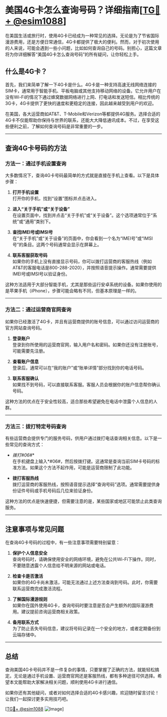 # 美国4G卡怎么查询号码？详细指南[[TG💪+ @esim1088](https://t.me/s/esim1088)]

在美国生活或旅行时，使用4G卡已经成为一种常见的选择。无论是为了节省国际漫游费用，还是方便日常通信，4G卡都提供了极大的便利。然而，对于初次使用的人来说，可能会遇到一些小问题，比如如何查询自己的号码。别担心，这篇文章将为你详细解答“美国4G卡怎么查询号码”的所有疑问，让你轻松上手。

## 什么是4G卡？

首先，我们来简单了解一下4G卡是什么。4G卡是一种支持高速无线网络连接的SIM卡，通常用于智能手机、平板电脑或其他支持移动网络的设备。它允许用户在没有Wi-Fi的情况下通过蜂窝数据网络进行上网、打电话和发送短信。相比传统的3G卡，4G卡提供了更快的速度和更稳定的连接，因此越来越受到用户的欢迎。

在美国，各大运营商如AT&T、T-Mobile和Verizon等都提供4G服务。选择合适的4G卡不仅能帮助你保持与世界的联系，还能大大降低通讯成本。不过，在享受这些便利之前，了解如何查询号码是非常重要的一步。

---

## 查询4G卡号码的方法

### 方法一：通过手机设置查询

大多数情况下，查询4G卡号码最简单的方式就是直接在手机上查看。以下是具体步骤：

1. **打开手机设置**  
   打开你的手机，找到“设置”图标并点击进入。

2. **进入“关于手机”或“关于设备”**  
   在设置页面中，找到并点击“关于手机”或“关于设备”。这个选项通常位于“系统”或“通用”类别下。

3. **查找IMEI号或IMSI号**  
   在“关于手机”或“关于设备”的页面中，你会看到一个名为“IMEI号”或“IMSI号”的条目。这两个号码通常会显示在屏幕上。

4. **联系客服获取号码**  
   如果你的手机上没有直接显示号码，你可以拨打运营商的客服热线（例如AT&T的客服电话是800-288-2020），并按照语音提示操作。通常需要提供IMEI号或IMSI号以验证身份。

这种方法适用于大部分智能手机，尤其是那些运行安卓系统的设备。如果你使用的是苹果手机（iPhone），步骤可能会略有不同，但基本原理是一样的。

---

### 方法二：通过运营商官网查询

如果你已经激活了4G卡，并且有运营商提供的账号信息，可以通过访问运营商的官方网站查询号码。

1. **登录账户**  
   登录到你所使用的运营商官网，输入用户名和密码。如果你还没有注册账号，可能需要先注册。

2. **查看账户信息**  
   登录后，通常可以在“我的账户”或“账单详情”部分找到你的电话号码。

3. **联系客服确认**  
   如果找不到号码，可以直接联系客服。客服人员会根据你的账户信息帮你确认号码。

这种方法的优点在于安全性较高，适合那些希望避免在电话中泄露个人信息的人群。

---

### 方法三：拨打特定号码查询

有些运营商会提供专门的服务号码，供用户通过拨打电话查询相关信息。以下是一些常见的查询方式：

- **拨打*#06#**  
  在手机键盘上输入*#06#，然后按拨打键。这通常是查询当前SIM卡号码的标准方法。如果这个方法不起作用，可能是运营商限制了此功能。

- **拨打客服热线**  
  拨打运营商的客服热线，按照语音提示选择“查询号码”选项。通常需要提供身份证件号码或手机号码后几位来验证身份。

这种方法的优点是快速便捷，但需要注意的是，某些国家或地区可能禁止此类查询服务。

---

## 注意事项与常见问题

在查询4G卡号码的过程中，有一些注意事项需要特别留意：

1. **保护个人信息安全**  
   查询号码时，请确保使用安全的网络环境，避免在公共Wi-Fi下操作。同时，不要随意透露个人信息给不明来源的网站或电话。

2. **检查卡是否激活**  
   如果你的4G卡尚未激活，可能无法通过上述方法查询到号码。此时，你需要联系运营商完成激活流程。

3. **了解国际漫游规则**  
   如果你在国外使用4G卡，查询号码时要注意是否会产生额外的国际漫游费用。建议提前咨询运营商相关政策。

4. **备用联系方式**  
   为了防止丢失号码信息，建议将号码记录在一个安全的地方，或者定期备份到云端存储中。

---

## 总结

查询美国4G卡号码并不是一件复杂的事情，只要掌握了正确的方法，就能轻松搞定。无论是通过手机设置、运营商官网还是客服热线，都有多种途径可供选择。希望本文能帮助大家解决相关问题，顺利使用4G卡进行通信。

如果你还有其他疑问，或者对如何选择合适的4G卡感兴趣，欢迎随时留言讨论！让我们一起探讨更多实用技巧吧。

[[TG💪+ @esim1088](https://t.me/s/esim1088) ![Image](https://i.postimg.cc/4NQfJmqS/Snipaste-2025-05-13-00-14-12.png)]